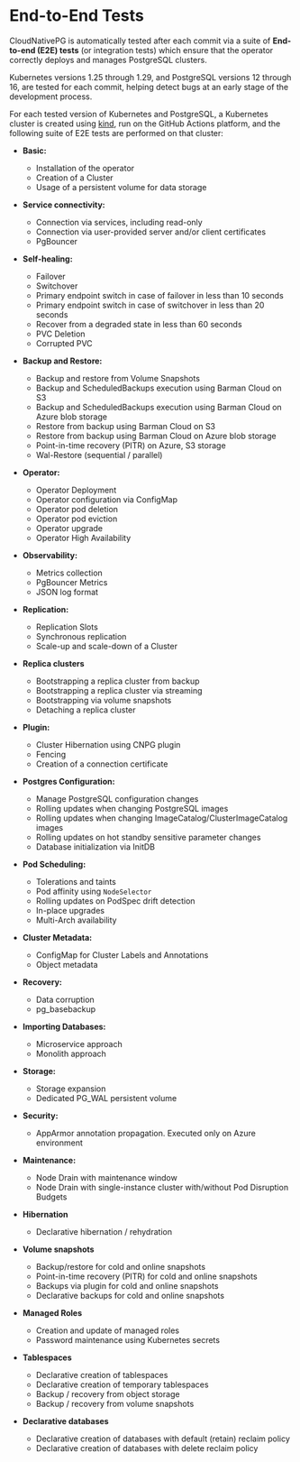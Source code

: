 # End-to-End Tests

CloudNativePG is automatically tested after each
commit via a suite of **End-to-end (E2E) tests** (or integration tests)
which ensure that the operator correctly deploys and manages PostgreSQL
clusters.

Kubernetes versions 1.25 through 1.29, and PostgreSQL versions 12 through 16,
are tested for each commit, helping detect bugs at an early stage of the
development process.

For each tested version of Kubernetes and PostgreSQL, a Kubernetes
cluster is created using [kind](https://kind.sigs.k8s.io/), run on the GitHub
Actions platform,
and the following suite of E2E tests are performed on that cluster:

* **Basic:**
     * Installation of the operator
     * Creation of a Cluster
     * Usage of a persistent volume for data storage

* **Service connectivity:**
     * Connection via services, including read-only
     * Connection via user-provided server and/or client certificates
     * PgBouncer

* **Self-healing:**
     * Failover
     * Switchover
     * Primary endpoint switch in case of failover in less than 10 seconds
     * Primary endpoint switch in case of switchover in less than 20 seconds
     * Recover from a degraded state in less than 60 seconds
     * PVC Deletion
     * Corrupted PVC

* **Backup and Restore:**
     * Backup and restore from Volume Snapshots
     * Backup and ScheduledBackups execution using Barman Cloud on S3
     * Backup and ScheduledBackups execution using Barman Cloud on Azure
    blob storage
     * Restore from backup using Barman Cloud on S3
     * Restore from backup using Barman Cloud on Azure blob storage
     * Point-in-time recovery (PITR) on Azure, S3 storage
     * Wal-Restore (sequential / parallel)

* **Operator:**
     * Operator Deployment
     * Operator configuration via ConfigMap
     * Operator pod deletion
     * Operator pod eviction
     * Operator upgrade
     * Operator High Availability

* **Observability:**
     * Metrics collection
     * PgBouncer Metrics
     * JSON log format

* **Replication:**
     * Replication Slots
     * Synchronous replication
     * Scale-up and scale-down of a Cluster

* **Replica clusters**
     * Bootstrapping a replica cluster from backup
     * Bootstrapping a replica cluster via streaming
     * Bootstrapping via volume snapshots
     * Detaching a replica cluster

* **Plugin:**
     * Cluster Hibernation using CNPG plugin
     * Fencing
     * Creation of a connection certificate

* **Postgres Configuration:**
     * Manage PostgreSQL configuration changes
     * Rolling updates when changing PostgreSQL images
     * Rolling updates when changing ImageCatalog/ClusterImageCatalog images
     * Rolling updates on hot standby sensitive parameter changes
     * Database initialization via InitDB

* **Pod Scheduling:**
     * Tolerations and taints
     * Pod affinity using `NodeSelector`
     * Rolling updates on PodSpec drift detection
     * In-place upgrades
     * Multi-Arch availability

* **Cluster Metadata:**
     * ConfigMap for Cluster Labels and Annotations
     * Object metadata

* **Recovery:**
     * Data corruption
     * pg_basebackup

* **Importing Databases:**
     * Microservice approach
     * Monolith approach

* **Storage:**
     * Storage expansion
     * Dedicated PG_WAL persistent volume

* **Security:**
     * AppArmor annotation propagation. Executed only on Azure environment

* **Maintenance:**
     * Node Drain with maintenance window
     * Node Drain with single-instance cluster with/without Pod Disruption Budgets

* **Hibernation**
     * Declarative hibernation / rehydration

* **Volume snapshots**
     * Backup/restore for cold and online snapshots
     * Point-in-time recovery (PITR) for cold and online snapshots
     * Backups via plugin for cold and online snapshots
     * Declarative backups for cold and online snapshots

* **Managed Roles**
     * Creation and update of managed roles
     * Password maintenance using Kubernetes secrets

* **Tablespaces**
     * Declarative creation of tablespaces
     * Declarative creation of temporary tablespaces
     * Backup / recovery from object storage
     * Backup / recovery from volume snapshots

* **Declarative databases**
  * Declarative creation of databases with default (retain) reclaim policy
  * Declarative creation of databases with delete reclaim policy
